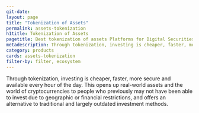 ```yaml
---
git-date:
layout: page
title: "Tokenization of Assets"
permalink: assets-tokenization
h1title: Tokenization of Assets
pagetitle: Best tokenization of assets Platforms for Digital Securities
metadescription: Through tokenization, investing is cheaper, faster, more secure and available every hour of the day.
category: products
cards: assets-tokenization
filter-by: filter, ecosystem
---
```


Through tokenization, investing is cheaper, faster, more secure and available every hour of the day. This opens up real-world assets and the world of cryptocurrencies to people who previously may not have been able to invest due to geographic or financial restrictions, and offers an alternative to traditional and largely outdated investment methods.
